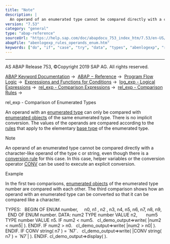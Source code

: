 ```yaml
---
title: "Note"
description: |
  An operand of an enumerated type cannot be compared directly with a character-like operand of the type c or string, even though there is a conversion rule(https://help.sap.com/doc/abapdocu_753_index_htm/7.53/en-US/abenconversion_enumerated.htm) for this case. In this case, helper variables or the
version: "7.53"
category: "general"
type: "abap-reference"
sourceUrl: "https://help.sap.com/doc/abapdocu_753_index_htm/7.53/en-US/abenlogexp_rules_operands_enum.htm"
abapFile: "abenlogexp_rules_operands_enum.htm"
keywords: ["do", "if", "case", "try", "data", "types", "abenlogexp", "rules", "operands", "enum"]
---
```


* * *

AS ABAP Release 753, ©Copyright 2019 SAP AG. All rights reserved.

[ABAP Keyword Documentation](https://help.sap.com/doc/abapdocu_753_index_htm/7.53/en-US/abenabap.htm) →  [ABAP − Reference](https://help.sap.com/doc/abapdocu_753_index_htm/7.53/en-US/abenabap_reference.htm) →  [Program Flow Logic](https://help.sap.com/doc/abapdocu_753_index_htm/7.53/en-US/abenabap_flow_logic.htm) →  [Expressions and Functions for Conditions](https://help.sap.com/doc/abapdocu_753_index_htm/7.53/en-US/abenlogical_expr_func.htm) →  [log\_exp - Logical Expressions](https://help.sap.com/doc/abapdocu_753_index_htm/7.53/en-US/abenlogexp.htm) →  [rel\_exp - Comparison Expressions](https://help.sap.com/doc/abapdocu_753_index_htm/7.53/en-US/abenlogexp_comp.htm) →  [rel\_exp - Comparison Rules](https://help.sap.com/doc/abapdocu_753_index_htm/7.53/en-US/abenlogexp_rules.htm) → 

rel\_exp - Comparison of Enumerated Types

An operand with an [enumerated type](https://help.sap.com/doc/abapdocu_753_index_htm/7.53/en-US/abenenumerated_type_glosry.htm "Glossary Entry") can only be compared with [enumerated objects](https://help.sap.com/doc/abapdocu_753_index_htm/7.53/en-US/abenenumerated_object_glosry.htm "Glossary Entry") of the same enumerated type. There is no implicit conversion. The values of the operands are compared according to the [rules](https://help.sap.com/doc/abapdocu_753_index_htm/7.53/en-US/abenlogexp_rules_operands.htm) that apply to the elementary [base type](https://help.sap.com/doc/abapdocu_753_index_htm/7.53/en-US/abenbase_type_glosry.htm "Glossary Entry") of the enumerated type.

Note

An operand of an enumerated type cannot be compared directly with a character-like operand of the type c or string, even though there is a [conversion rule](https://help.sap.com/doc/abapdocu_753_index_htm/7.53/en-US/abenconversion_enumerated.htm) for this case. In this case, helper variables or the conversion operator [CONV](https://help.sap.com/doc/abapdocu_753_index_htm/7.53/en-US/abenconstructor_expression_conv.htm) can be used to execute an explicit conversion.

Example

In the first two comparisons, [enumerated objects](https://help.sap.com/doc/abapdocu_753_index_htm/7.53/en-US/abenenumerated_object_glosry.htm "Glossary Entry") of the enumerated type number are compared with each other. The third comparison shows how an operand with an enumerated type can be converted so that it can be compared like a character.

TYPES:
  BEGIN OF ENUM number,
    n0, n1 , n2 , n3, n4, n5, n6, n7, n8, n9,
  END OF ENUM number.
DATA: num2 TYPE number VALUE n2,
      num5 TYPE number VALUE n5.
IF num2 < num5.
  cl\_demo\_output=>write( |num2 < num5| ).
ENDIF.
IF num2 > n0.
  cl\_demo\_output=>write( |num2 > n0| ).
ENDIF.
IF CONV string( n7 ) = \`N7\`.
  cl\_demo\_output=>write( |CONV string( n7 ) = \`N7\`| ).
ENDIF.
cl\_demo\_output=>display( ).
